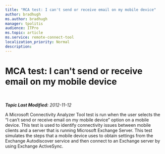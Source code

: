 ```yaml
---
title: "MCA test: I can't send or receive email on my mobile device"
author: bradhugh
ms.author: bradhugh
manager: tpolitis
audience: ITPro 
ms.topic: article 
ms.service: remote-connect-tool
localization_priority: Normal
description: 
---
```


<div data-xmlns="http://www.w3.org/1999/xhtml">

<div class="topic" data-xmlns="http://www.w3.org/1999/xhtml" data-msxsl="urn:schemas-microsoft-com:xslt" data-cs="https://msdn.microsoft.com/">

<div data-asp="https://msdn2.microsoft.com/asp">

# MCA test: I can't send or receive email on my mobile device

</div>

<div id="mainSection">

<div id="mainBody">

<span> </span>

_**Topic Last Modified:** 2012-11-12_

A Microsoft Connectivity Analyzer Tool test is run when the user selects the “I can’t send or receive email on my mobile device” option on a mobile device. This test is used to identify connectivity issues between mobile clients and a server that is running Microsoft Exchange Server. This test simulates the steps that a mobile device uses to obtain settings from the Exchange Autodiscover service and then connect to an Exchange server by using Exchange ActiveSync.

</div>

<span> </span>

</div>

</div>

</div>

